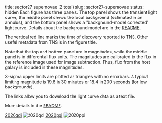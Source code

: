 title: sector27 supernovae (2 total)
slug: sector27-supernovae
status: hidden
  Each figure has three panels.  The top panel shows the transient light curve, the middle panel shows the local background (estimated in an annulus), and the bottom panel shows a "background-model corrected" light curve. Details about the background model are in the [README]({filename}../README/README.md). 
 
 The vertical red line marks the time of discovery reported to TNS. Other useful metadata from TNS is in the figure title.

 Note that the top and bottom panel are in magnitudes, while the middle panel is in differential flux units. The magnitudes are calibrated to the flux in the reference image used for image subtraction. Thus, flux from the host galaxy is included in these magnitudes. 

  3-sigma upper limits are plotted as triangles with no errorbars. A typical limiting magnitude is 19.6 in 30 minutes or 18.4 in 200 seconds (for low backgrounds).

The links allow you to download the light curve data as a text file. 

More details in the [README]({filename}../README/README.md).


[2020qdi]({static}../..//light_curves/sector27/lc_2020qdi_cleaned)
![2020qdi]({static}../../images/sector27/lc_2020qdi_cleaned.png)
[2020ppi]({static}../..//light_curves/sector27/lc_2020ppi_cleaned)
![2020ppi]({static}../../images/sector27/lc_2020ppi_cleaned.png)

